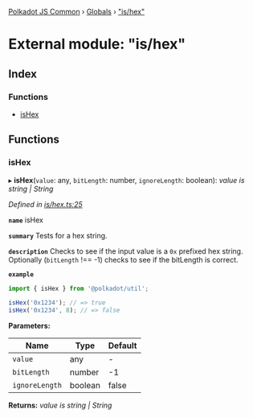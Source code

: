 [Polkadot JS Common](../README.md) › [Globals](../globals.md) › ["is/hex"](_is_hex_.md)

# External module: "is/hex"

## Index

### Functions

* [isHex](_is_hex_.md#ishex)

## Functions

###  isHex

▸ **isHex**(`value`: any, `bitLength`: number, `ignoreLength`: boolean): *value is string | String*

*Defined in [is/hex.ts:25](https://github.com/polkadot-js/common/blob/337c67ff/packages/util/src/is/hex.ts#L25)*

**`name`** isHex

**`summary`** Tests for a hex string.

**`description`** 
Checks to see if the input value is a `0x` prefixed hex string. Optionally (`bitLength` !== -1) checks to see if the bitLength is correct.

**`example`** 
<BR>

```javascript
import { isHex } from '@polkadot/util';

isHex('0x1234'); // => true
isHex('0x1234', 8); // => false
```

**Parameters:**

Name | Type | Default |
------ | ------ | ------ |
`value` | any | - |
`bitLength` | number |  -1 |
`ignoreLength` | boolean | false |

**Returns:** *value is string | String*
